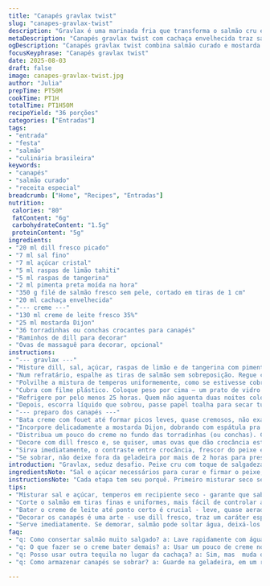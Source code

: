 ```yaml
---
title: "Canapés gravlax twist"
slug: "canapes-gravlax-twist"
description: "Gravlax é uma marinada fria que transforma o salmão cru em algo curado, levemente firme e cheio de sabor. Troque o gin por cachaça envelhecida para um toque brasileiro. Substitua a mostarda à antiga por uma mostarda Dijon para variar aroma. Pequenas tiras em vez de cubos para textura diferente. Coquinhos crocantes, ou substitua por torradinhas finas. Tem de descansar no frio, mas moleza pra acertar o ponto com as mãos na hora de cortar. A fórmula clássica tem o trigo do dill, sal e açúcar equilibrando o peixe fresco. O truque está em pressurizar com peso; sem isso, marinar não funciona direito. Encontrar o timing visual no salmão para a textura perfeita, firme mas úmida. Creme batido leve sempre pra suavizar a mostarda que puxa o sabor. O resultado? Pequenas explosões salgadas, cítricas, condimentadas — entrada de respeito."
metaDescription: "Canapés gravlax twist com cachaça envelhecida traz sabor e frescor para sua entrada em qualquer ocasião"
ogDescription: "Canapés gravlax twist combina salmão curado e mostarda Dijon em uma textura crocante e sabor irresistível. Uma experiência única na sua festa"
focusKeyphrase: "Canapés gravlax twist"
date: 2025-08-03
draft: false
image: canapes-gravlax-twist.jpg
author: "Julia"
prepTime: PT50M
cookTime: PT1H
totalTime: PT1H50M
recipeYield: "36 porções"
categories: ["Entradas"]
tags:
- "entrada"
- "festa"
- "salmão"
- "culinária brasileira"
keywords:
- "canapés"
- "salmão curado"
- "receita especial"
breadcrumb: ["Home", "Recipes", "Entradas"]
nutrition: 
 calories: "80"
 fatContent: "6g"
 carbohydrateContent: "1.5g"
 proteinContent: "5g"
ingredients:
- "20 ml dill fresco picado"
- "7 ml sal fino"
- "7 ml açúcar cristal"
- "5 ml raspas de limão tahiti"
- "5 ml raspas de tangerina"
- "2 ml pimenta preta moída na hora"
- "350 g filé de salmão fresco sem pele, cortado em tiras de 1 cm"
- "20 ml cachaça envelhecida"
- "--- creme ---"
- "130 ml creme de leite fresco 35%"
- "25 ml mostarda Dijon"
- "36 torradinhas ou conchas crocantes para canapés"
- "Raminhos de dill para decorar"
- "Ovas de massaguê para decorar, opcional"
instructions:
- "--- gravlax ---"
- "Misture dill, sal, açúcar, raspas de limão e de tangerina com pimenta — só mexer pra distribuir."
- "Num refratário, espalhe as tiras de salmão sem sobreposição. Regue com cachaça espalhando com garfo pra absorver todo volume."
- "Polvilhe a mistura de temperos uniformemente, como se estivesse cobrindo com neve aromática."
- "Cubra com filme plástico. Coloque peso por cima — um prato de vidro funciona bem — para pressionar o peixe, fundamental pra curar direito, não dispense."
- "Refrigere por pelo menos 25 horas. Quem não aguenta duas noites coloca 20 para sentir a diferença no toque do salmão, mais firme, mas ainda úmido."
- "Depois, escorra líquido que sobrou, passe papel toalha para secar tudo. Cortar em tirinhas finas, não cubos, pra textura crocante contrastar."
- "--- preparo dos canapés ---"
- "Bata creme com fouet até formar picos leves, quase cremosos, não exagerar senão vira manteiga."
- "Incorpore delicadamente a mostarda Dijon, dobrando com espátula pra manter leveza e cremosidade."
- "Distribua um pouco do creme no fundo das torradinhas (ou conchas). Coloque tiras do gravlax por cima, não encharque."
- "Decore com dill fresco e, se quiser, umas ovas que dão crocância estalando na boca e adicionam salinidade."
- "Sirva imediatamente, o contraste entre crocância, frescor do peixe e cremosidade vai impressionar."
- "Se sobrar, não deixe fora da geladeira por mais de 2 horas para preservar textura e evitar sabor amargo do peixe traduzido por calor."
introduction: "Gravlax, seduz desafio. Peixe cru com toque de salgadeza, cítrico, e aroma do dill. Já tentei com vodca, velho truque, mas cachaça envelhecida samba mais no sabor, dá aquele perfume único brasileiro. Nos testes, corte em cubos escorregava na boca. Faço tirinhas, atenção ao custo-benefício do corte — firme, mas úmido. Creme batido de mostarda Dijon entra para balancear intensidade, sem muita doçura. Sem pressa para marinar, a mágica está no tempo e peso, sem isso, afunda. Não confio em relógio; olho na textura do peixe, firme, macio, translúcido. Esse improviso me salvou noites longas na cozinha. Misturar rasa no salmão — rumo tempero correto sem exagerar. Ovas de massaguê é o plus pra cracar sabor e sons crocantes, opcional, mas fetiche. Fazer com torradas se conchas faltar, mantém aquele crunch, em cultura típica brasileira."
ingredientsNote: "Sal e açúcar necessários para curar e firmar o peixe, ajustei pra um pouco mais para dar gosto brasileiro, que adora tempero visível e marcante. Dill fresco não pode faltar, mas se não achar, substitua por salsinha com alecrim picadinho, acha? O limão tahiti traz frescor, tangerina dá um toque doce cítrico sutil, imperdível. Cachaça envelhecida substitui o álcool neutro clássico e acrescenta personalidade; se não tiver, vodka comum serve, mas perde um pouco. Creme de leite fresco na temperatura certa é fundamental, bater além do ponto vira manteiga, tem que sentir a textura certa no batedor. Use mostarda Dijon que não mata, mas abraça e acrescenta. Quase 40 coquinhos do tipo que vendem em loja gourmet, mas torradinhas finas crocantes quebram o galho, função tá aí. Ovas, apesar de opcional, valem o investimento para festa diferente. Se ficar dúvida sobre peixe sempre compre em lugar confiável pra evitar cheiro forte — frescor é primeira qualidade pro gravlax dar certo."
instructionsNote: "Cada etapa tem seu porquê. Primeiro misturar seco separa a distribuição dos sabores. Regar o peixe com bebida alcoólica ajuda penetração dos temperos, evita que fique só no topo, melhora firmeza. Pressionar com peso é segredo de mestre, faz peixe soltar líquido extra e firmar antes de cortar. Temperatura gelada desacelera reações, mantém frescor. Tirinhas em vez de cubos ou fatias grossas facilitam na boca e texturas diferentes. Bater o creme até ponto certo dá leveza pra moceração forte da mostarda. Incorporar devagar evita desandar, tudo delicado. Na hora de montar, espalhar pouco e equilibrar garante que a crocância não se perca com molhado — pequeno truque para o equilíbrio da textura. Servir logo, pois salmão curado pode liberar água e amolecer a crocância. Eu sempre observo cor e toque do salmão pós-curar, textura perfeita tem que ser firme, quase elástica, não molenga e nem seca que desmancha a boca. Se errar o tempo no frio, salmão perde charme; ou fica duro demais ou mole demais — o equilíbrio é tudo. Sempre anotar variantes nos temperos. Pode brincar com ervas, mas cuidado pra não roubar o protagonismo do peixe."
tips:
- "Misturar sal e açúcar, temperos em recipiente seco - garante que sabor se espalhe. Sem isso, peixe pode ficar insosso. Adicione raspas, pimenta ajuda também. Cachaça envelhecida traz um perfume único que vodka não tem. Sempre usar sal fina, ajuda a penetrar melhor. Proporção adequada é chave."
- "Corte o salmão em tiras finas e uniformes, mais fácil de controlar a textura. Mais firmeza, mas mantenha suculento. Se optar por cubos, pode ficar seco. Experimentação é fundamental. Veja a aparência enquanto marinha. Marinar é tempo. Não tenha pressa, paciência traz o resultado."
- "Bater o creme de leite até ponto certo é crucial - leve, quase aerado. Mais batida e vira manteiga. Incorpore a mostarda Dijon delicadamente. Primeira camada é mover com espátula. Evite perder a textura, se não fica densa e pesada. Erros acontecem. Não tenha medo de recomeçar."
- "Decorar os canapés é uma arte - use dill fresco, traz um caráter especial. Ovas de massaguê adicionam crocância. É opcional, mas vale o investimento. Prefira torradas finas, mantêm o crunch em cada mordida. Se conchas não estiverem disponíveis, use outra base crocante."
- "Serve imediatamente. Se demorar, salmão pode soltar água, deixá-los moles. O contraste perfeito envolve crocância e cremosidade. Ao guardar, não deixe fora mais de duas horas - isso muda a textura e o sabor. Frescor é tudo. Sempre observe o salmão após marinar. Cor e toque têm que ser firmes."
faq:
- "q: Como consertar salmão muito salgado? a: Lave rapidamente com água. Se necessário, acrescente um pouco de açúcar para balancear. Da próxima vez, ajuste a quantidade de sal."
- "q: O que fazer se o creme bater demais? a: Usar um pouco de creme novo, e misturar devagar. Se a textura estiver errada, não tenha medo de retirar. Rente as bordas, mas mantenha leve."
- "q: Posso usar outra tequila no lugar da cachaça? a: Sim, mas  muda o perfil de sabor. Vodka serve, mas argamassa fica menos marcante. Cachaça é única, escolha com cuidado."
- "q: Como armazenar canapés se sobrar? a: Guarde na geladeira, em um recipiente hermético. Mas evite deixar mais de duas horas fora. Isso muda a textura, não vale a pena."

---
```

